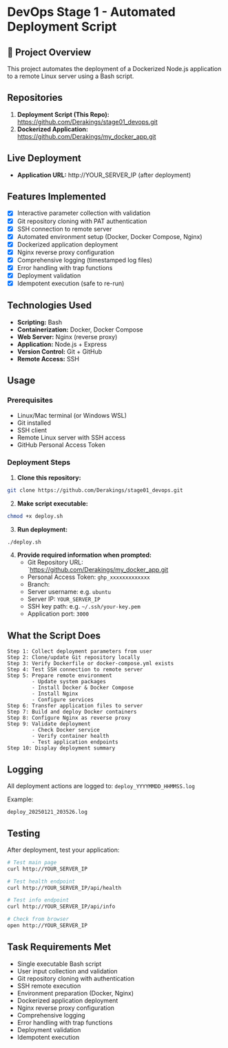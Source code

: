 # DevOps Stage 1 - Automated Deployment Script

## 🎯 Project Overview

This project automates the deployment of a Dockerized Node.js application to a remote Linux server using a Bash script.

##  Repositories

1. **Deployment Script (This Repo):** https://github.com/Derakings/stage01_devops.git
2. **Dockerized Application:** https://github.com/Derakings/my_docker_app.git

##  Live Deployment

- **Application URL:** http://YOUR_SERVER_IP (after deployment)


##  Features Implemented

- [x] Interactive parameter collection with validation
- [x] Git repository cloning with PAT authentication
- [x] SSH connection to remote server
- [x] Automated environment setup (Docker, Docker Compose, Nginx)
- [x] Dockerized application deployment
- [x] Nginx reverse proxy configuration
- [x] Comprehensive logging (timestamped log files)
- [x] Error handling with trap functions
- [x] Deployment validation
- [x] Idempotent execution (safe to re-run)

##  Technologies Used

- **Scripting:** Bash
- **Containerization:** Docker, Docker Compose
- **Web Server:** Nginx (reverse proxy)
- **Application:** Node.js + Express
- **Version Control:** Git + GitHub
- **Remote Access:** SSH

##  Usage

### Prerequisites

- Linux/Mac terminal (or Windows WSL)
- Git installed
- SSH client
- Remote Linux server with SSH access
- GitHub Personal Access Token

### Deployment Steps

1. **Clone this repository:**
```bash
git clone https://github.com/Derakings/stage01_devops.git

```

2. **Make script executable:**
```bash
chmod +x deploy.sh
```

3. **Run deployment:**
```bash
./deploy.sh
```

4. **Provide required information when prompted:**
   - Git Repository URL: `https://github.com/Derakings/my_docker_app.git
   - Personal Access Token: `ghp_xxxxxxxxxxxxx`
   - Branch:
   - Server username: e.g. `ubuntu`
   - Server IP: `YOUR_SERVER_IP`
   - SSH key path: e.g. `~/.ssh/your-key.pem`
   - Application port: `3000`

##  What the Script Does

```
Step 1: Collect deployment parameters from user
Step 2: Clone/update Git repository locally
Step 3: Verify Dockerfile or docker-compose.yml exists
Step 4: Test SSH connection to remote server
Step 5: Prepare remote environment
        - Update system packages
        - Install Docker & Docker Compose
        - Install Nginx
        - Configure services
Step 6: Transfer application files to server
Step 7: Build and deploy Docker containers
Step 8: Configure Nginx as reverse proxy
Step 9: Validate deployment
        - Check Docker service
        - Verify container health
        - Test application endpoints
Step 10: Display deployment summary
```

##  Logging

All deployment actions are logged to: `deploy_YYYYMMDD_HHMMSS.log`

Example:
```
deploy_20250121_203526.log
```

##  Testing

After deployment, test your application:

```bash
# Test main page
curl http://YOUR_SERVER_IP

# Test health endpoint
curl http://YOUR_SERVER_IP/api/health

# Test info endpoint
curl http://YOUR_SERVER_IP/api/info

# Check from browser
open http://YOUR_SERVER_IP
```



##  Task Requirements Met

-  Single executable Bash script
-  User input collection and validation
-  Git repository cloning with authentication
-  SSH remote execution
-  Environment preparation (Docker, Nginx)
-  Dockerized application deployment
-  Nginx reverse proxy configuration
-  Comprehensive logging
-  Error handling with trap functions
-  Deployment validation
-  Idempotent execution
